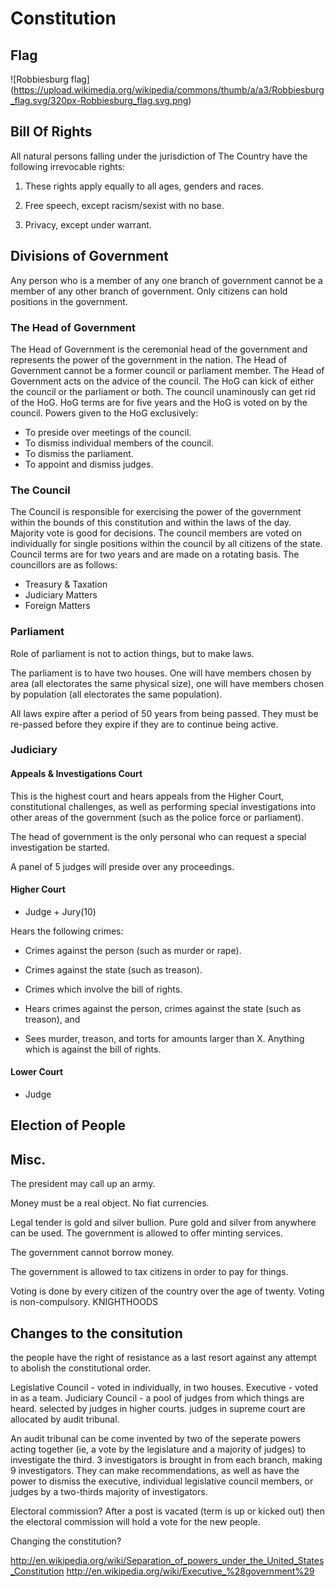 # Constitution #

## Flag ##

![Robbiesburg flag]
(https://upload.wikimedia.org/wikipedia/commons/thumb/a/a3/Robbiesburg_flag.svg/320px-Robbiesburg_flag.svg.png)

## Bill Of Rights ##

All natural persons falling under the jurisdiction of The Country have the 
following irrevocable rights:

1.	These rights apply equally to all ages, genders and races.

2.  Free speech, except racism/sexist with no base.

3.  Privacy, except under warrant.

## Divisions of Government ##

Any person who is a member of any one branch of government cannot be a member of any other branch of government. Only citizens can hold positions in the government.

### The Head of Government ###
The Head of Government is the ceremonial head of the government and represents the power of the government in the nation. The Head of Government cannot be a former council or parliament member. The Head of Government acts on the advice of the council. The HoG can kick of either the council or the parliament or both. The council unaminously can get rid of the HoG. HoG terms are for five years and the HoG is voted on by the council. 
Powers given to the HoG exclusively:
* To preside over meetings of the council.
* To dismiss individual members of the council.
* To dismiss the parliament.
* To appoint and dismiss judges.

### The Council ###
The Council is responsible for exercising the power of the government within the bounds of this constitution and within the laws of the day. Majority vote is good for decisions. The council members are voted on individually for single positions within the council by all citizens of the state. Council terms are for two years and are made on a rotating basis. The councillors are as follows:
* Treasury & Taxation
* Judiciary Matters
* Foreign Matters

### Parliament ###

Role of parliament is not to action things, but to make laws.

The parliament is to have two houses. One will have members chosen by area (all electorates the same physical size), one will have members chosen by population (all electorates the same population).

All laws expire after a period of 50 years from being passed. They must be re-passed before they expire if they are to continue being active.

### Judiciary ###

#### Appeals & Investigations Court ####

This is the highest court and hears appeals from the Higher Court, constitutional
challenges, as well as performing special investigations into other areas of the
government (such as the police force or parliament).

The head of government is the only personal who can request a special 
investigation be started.

A panel of 5 judges will preside over any proceedings.

#### Higher Court ####

* Judge + Jury(10)

Hears the following crimes:

* Crimes against the person (such as murder or rape).

* Crimes against the state (such as treason).

* Crimes which involve the bill of rights.

* Hears crimes against the person, crimes against the state (such as treason), and 

* Sees murder, treason, and torts for amounts larger than X. Anything which is against the bill of rights.

#### Lower Court ####

* Judge

## Election of People ##

## Misc. ##

The president may call up an army.

Money must be a real object. No fiat currencies.

Legal tender is gold and silver bullion.
Pure gold and silver from anywhere can be used.
The government is allowed to offer minting services.

The government cannot borrow money.

The government is allowed to tax citizens in order to pay for things.

Voting is done by every citizen of the country over the age of twenty. Voting is non-compulsory.
KNIGHTHOODS
## Changes to the consitution ##

the people have the right of resistance as a last resort against any attempt to abolish the constitutional order.



Legislative Council - voted in individually, in two houses.
Executive - voted in as a team.
Judiciary Council - a pool of judges from which things are heard. selected by judges in higher courts. judges in supreme court are allocated by audit tribunal.

An audit tribunal can be come invented by two of the seperate powers acting together (ie, a vote by the legislature and a majority of judges) to investigate the third. 3 investigators is brought in from each branch, making 9 investigators. They can make recommendations, as well as have the power to dismiss the executive, individual legislative council members, or judges by a two-thirds majority of investigators.

Electoral commission? After a post is vacated (term is up or kicked out) then the electoral commission will hold a vote for the new people.

Changing the constitution?

http://en.wikipedia.org/wiki/Separation_of_powers_under_the_United_States_Constitution
http://en.wikipedia.org/wiki/Executive_%28government%29
